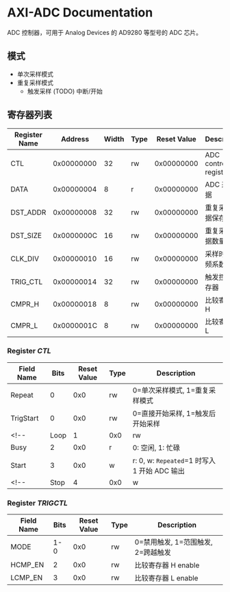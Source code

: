 # AXI-ADC Documentation

ADC 控制器，可用于 Analog Devices 的 AD9280 等型号的 ADC 芯片。

## 模式

* 单次采样模式
* 重复采样模式
	* 触发采样 (TODO) 中断/开始

## 寄存器列表

| Register Name | Address | Width | Type | Reset Value | Description |
| --- | --- | --- | --- | --- | --- |
| CTL | 0x00000000 | 32 | rw | 0x00000000 | ADC control register |
| DATA | 0x00000004 | 8 | r | 0x00000000 | ADC 采样数据 |
| DST_ADDR | 0x00000008 | 32| rw | 0x00000000 | 重复采样数据保存地址 |
| DST_SIZE | 0x0000000C | 16 | rw | 0x00000000 | 重复采样数据数量 |
| CLK_DIV | 0x00000010 | 16 | rw | 0x00000000 | 采样时钟分频系数 |
| TRIG_CTL | 0x00000014 | 32 | rw | 0x00000000 | 触发控制寄存器 |
| CMPR_H | 0x00000018 | 8 | rw | 0x00000000 | 比较寄存器 H |
| CMPR_L | 0x0000001C | 8 | rw | 0x00000000 | 比较寄存器 L |

### Register *CTL*

| Field Name | Bits | Reset Value | Type | Description |
| --- | --- | --- | --- | --- |
| Repeat | 0 | 0x0 | rw | 0=单次采样模式, 1=重复采样模式 |
| TrigStart | 0 | 0x0 | rw | 0=直接开始采样, 1=触发后开始采样 |
<!-- | Loop | 1 | 0x0 | rw | 0: 单次重复模式, 1: 循环模式. 仅在 ```Repeated```=1 时有效 | -->
| Busy | 2 | 0x0 | r | 0: 空闲, 1: 忙碌 |
| Start | 3 | 0x0 | w | r: 0, w: ```Repeated```=1 时写入 1 开始 ADC 输出 |
<!-- | Stop | 4 | 0x0 | w | r: 0, w: 写入 1 时终止循环采样模式 | -->

### Register *TRIGCTL*

| Field Name | Bits | Reset Value | Type | Description |
| --- | --- | --- | --- | --- |
| MODE | 1-0 | 0x0 | rw | 0=禁用触发, 1=范围触发, 2=跨越触发 |
| HCMP_EN | 2 | 0x0 | rw | 比较寄存器 H enable |
| LCMP_EN | 3 | 0x0 | rw | 比较寄存器 L enable |